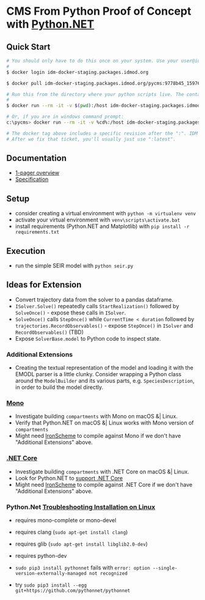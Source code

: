 # CMS From Python Proof of Concept with [Python.NET](https://pythonnet.github.io/)

## Quick Start

```bash
# You should only have to do this once on your system. Use your user@idmod.org login.
#
$ docker login idm-docker-staging.packages.idmod.org

$ docker pull idm-docker-staging.packages.idmod.org/pycms:9778b45_1597692284

# Run this from the directory where your python scripts live. The container will see them under '/host/'.
#
$ docker run --rm -it -v $(pwd):/host idm-docker-staging.packages.idmod.org/pycms:9778b45_1597692284 python3 /host/seir.py

# Or, if you are in windows command prompt:
c:\pycms> docker run --rm -it -v %cd%:/host idm-docker-staging.packages.idmod.org/pycms:9778b45_1597692284 python3 /host/seir.py

# The docker tag above includes a specific revision after the ":". IDM Artifactory is not yet set up for ":latest", see this ticket: https://helpdesk.idmod.org/browse/REQUEST-12766
# After we fix that ticket, you'll usually just use ":latest".
```

## Documentation

* [1-pager overview](https://github.com/InstituteforDiseaseModeling/pycms/blob/master/specs/one-pager.md)
* [Specification](https://github.com/InstituteforDiseaseModeling/pycms/blob/master/specs/specification.md)

## Setup

- consider creating a virtual environment with `python -m virtualenv venv`
- activate your virtual environment with `venv\scripts\activate.bat`
- install requirements (Python.NET and Matplotlib) with `pip install -r requirements.txt`

## Execution

- run the simple SEIR model with `python seir.py`

## Ideas for Extension

- Convert trajectory data from the solver to a pandas dataframe.
- `ISolver.Solve()` repeatedly calls `StartRealization()` followed by `SolveOnce()` - expose these calls in `ISolver`.
- `SolveOnce()` calls `StepOnce()` while `CurrentTime < duration` followed by `trajectories.RecordObservables()` - expose `StepOnce()` in `ISolver` and `RecordObservables()` (TBD)
- Expose `SolverBase.model` to Python code to inspect state.

### Additional Extensions

- Creating the textual representation of the model and loading it with the EMODL parser is a little clunky. Consider wrapping a Python class around the `ModelBuilder` and its various parts, e.g. `SpeciesDescription`, in order to build the model directly.

### [Mono](https://www.mono-project.com/)

- Investigate building `compartments` with Mono on macOS &| Linux.
- Verify that Python.NET on macOS &| Linux works with Mono version of `compartments`
- Might need [IronScheme](https://github.com/IronScheme/IronScheme) to compile against Mono if we don't have "Additional Extensions" above.

### [.NET Core](https://docs.microsoft.com/en-us/dotnet/core/)

- Investigate building `compartments` with .NET Core on macOS &| Linux.
- Look for Python.NET to [support .NET Core](https://github.com/pythonnet/pythonnet/issues/984)
- Might need [IronScheme](https://github.com/IronScheme/IronScheme) to compile against .NET Core if we don't have "Additional Extensions" above.

### Python.Net [Troubleshooting Installation on Linux](https://github.com/pythonnet/pythonnet/wiki/Troubleshooting-on-Windows,-Linux,-and-OSX#2-build-and-install-from-command-line)

- requires mono-complete or mono-devel
- requires clang (`sudo apt-get install clang`)
- requires glib (`sudo apt-get install libglib2.0-dev`)
- requires python-dev

- `sudo pip3 install pythonnet` fails with `error: option --single-version-externally-managed not recognized`
- try `sudo pip3 install --egg git+https://github.com/pythonnet/pythonnet`
